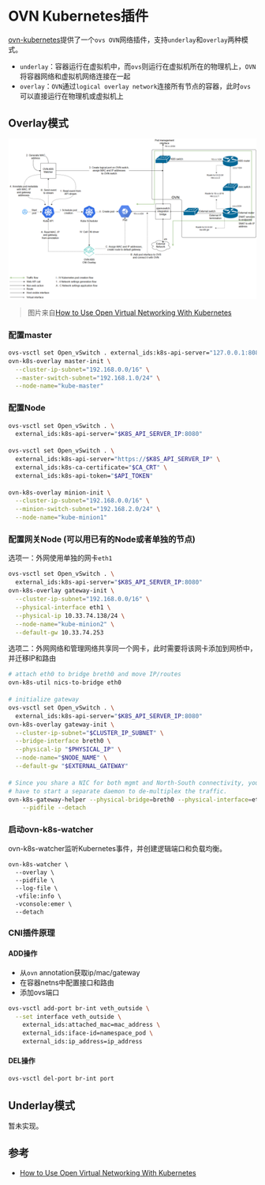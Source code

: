 # OVN Kubernetes插件

[ovn-kubernetes](https://github.com/openvswitch/ovn-kubernetes)提供了一个`ovs OVN`网络插件，支持`underlay`和`overlay`两种模式。

- `underlay`：容器运行在虚拟机中，而`ovs`则运行在虚拟机所在的物理机上，`OVN`将容器网络和虚拟机网络连接在一起
- `overlay`：`OVN`通过`logical overlay network`连接所有节点的容器，此时`ovs`可以直接运行在物理机或虚拟机上

## Overlay模式

![](images/ovn-kubernetes.png)

> 图片来自[How to Use Open Virtual Networking With Kubernetes](https://github.com/openvswitch/ovn-kubernetes)

### 配置master

```sh
ovs-vsctl set Open_vSwitch . external_ids:k8s-api-server="127.0.0.1:8080"
ovn-k8s-overlay master-init \
  --cluster-ip-subnet="192.168.0.0/16" \
  --master-switch-subnet="192.168.1.0/24" \
  --node-name="kube-master"
```

### 配置Node

```sh
ovs-vsctl set Open_vSwitch . \
  external_ids:k8s-api-server="$K8S_API_SERVER_IP:8080"

ovs-vsctl set Open_vSwitch . \
  external_ids:k8s-api-server="https://$K8S_API_SERVER_IP" \
  external_ids:k8s-ca-certificate="$CA_CRT" \
  external_ids:k8s-api-token="$API_TOKEN"

ovn-k8s-overlay minion-init \
  --cluster-ip-subnet="192.168.0.0/16" \
  --minion-switch-subnet="192.168.2.0/24" \
  --node-name="kube-minion1"
```

### 配置网关Node (可以用已有的Node或者单独的节点)

选项一：外网使用单独的网卡`eth1`

```sh
ovs-vsctl set Open_vSwitch . \
  external_ids:k8s-api-server="$K8S_API_SERVER_IP:8080"
ovn-k8s-overlay gateway-init \
  --cluster-ip-subnet="192.168.0.0/16" \
  --physical-interface eth1 \
  --physical-ip 10.33.74.138/24 \
  --node-name="kube-minion2" \
  --default-gw 10.33.74.253
```

选项二：外网网络和管理网络共享同一个网卡，此时需要将该网卡添加到网桥中，并迁移IP和路由

```sh
# attach eth0 to bridge breth0 and move IP/routes
ovn-k8s-util nics-to-bridge eth0

# initialize gateway
ovs-vsctl set Open_vSwitch . \
  external_ids:k8s-api-server="$K8S_API_SERVER_IP:8080"
ovn-k8s-overlay gateway-init \
  --cluster-ip-subnet="$CLUSTER_IP_SUBNET" \
  --bridge-interface breth0 \
  --physical-ip "$PHYSICAL_IP" \
  --node-name="$NODE_NAME" \
  --default-gw "$EXTERNAL_GATEWAY"

# Since you share a NIC for both mgmt and North-South connectivity, you will
# have to start a separate daemon to de-multiplex the traffic.
ovn-k8s-gateway-helper --physical-bridge=breth0 --physical-interface=eth0 \
    --pidfile --detach
```

### 启动ovn-k8s-watcher

ovn-k8s-watcher监听Kubernetes事件，并创建逻辑端口和负载均衡。

```
ovn-k8s-watcher \
  --overlay \
  --pidfile \
  --log-file \
  -vfile:info \
  -vconsole:emer \
  --detach
```

### CNI插件原理

#### ADD操作

- 从`ovn` annotation获取ip/mac/gateway
- 在容器netns中配置接口和路由
- 添加ovs端口

```sh
ovs-vsctl add-port br-int veth_outside \
  --set interface veth_outside \
    external_ids:attached_mac=mac_address \
    external_ids:iface-id=namespace_pod \
    external_ids:ip_address=ip_address
```

#### DEL操作

```sh
ovs-vsctl del-port br-int port
```

## Underlay模式

暂未实现。

## 参考

- [How to Use Open Virtual Networking With Kubernetes](https://github.com/openvswitch/ovn-kubernetes)
